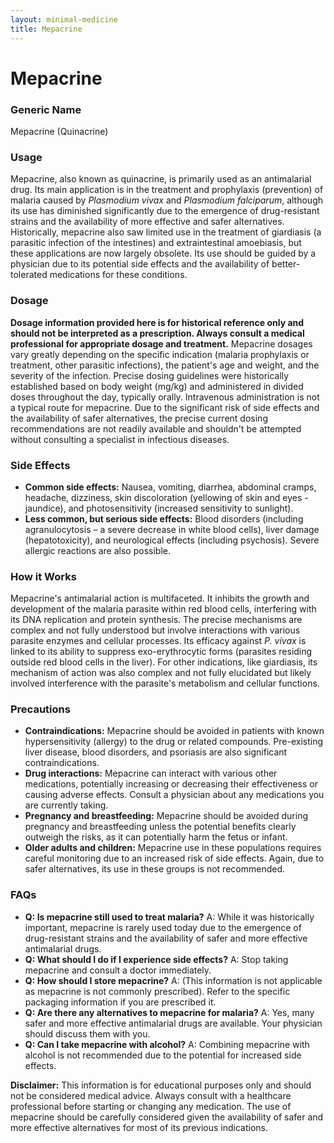 ```yaml
---
layout: minimal-medicine
title: Mepacrine
---
```


# Mepacrine
### Generic Name
Mepacrine (Quinacrine)


### Usage
Mepacrine, also known as quinacrine, is primarily used as an antimalarial drug.  Its main application is in the treatment and prophylaxis (prevention) of malaria caused by *Plasmodium vivax* and *Plasmodium falciparum*, although its use has diminished significantly due to the emergence of drug-resistant strains and the availability of more effective and safer alternatives.  Historically, mepacrine also saw limited use in the treatment of giardiasis (a parasitic infection of the intestines) and extraintestinal amoebiasis, but these applications are now largely obsolete.  Its use should be guided by a physician due to its potential side effects and the availability of better-tolerated medications for these conditions.


### Dosage
**Dosage information provided here is for historical reference only and should not be interpreted as a prescription.  Always consult a medical professional for appropriate dosage and treatment.**  Mepacrine dosages vary greatly depending on the specific indication (malaria prophylaxis or treatment, other parasitic infections), the patient's age and weight, and the severity of the infection.  Precise dosing guidelines were historically established based on body weight (mg/kg) and administered in divided doses throughout the day, typically orally. Intravenous administration is not a typical route for mepacrine.  Due to the significant risk of side effects and the availability of safer alternatives, the precise current dosing recommendations are not readily available and shouldn't be attempted without consulting a specialist in infectious diseases.


### Side Effects
* **Common side effects:** Nausea, vomiting, diarrhea, abdominal cramps, headache, dizziness, skin discoloration (yellowing of skin and eyes - jaundice), and photosensitivity (increased sensitivity to sunlight).
* **Less common, but serious side effects:**  Blood disorders (including agranulocytosis – a severe decrease in white blood cells), liver damage (hepatotoxicity), and neurological effects (including psychosis).  Severe allergic reactions are also possible.


### How it Works
Mepacrine's antimalarial action is multifaceted.  It inhibits the growth and development of the malaria parasite within red blood cells, interfering with its DNA replication and protein synthesis.  The precise mechanisms are complex and not fully understood but involve interactions with various parasite enzymes and cellular processes. Its efficacy against *P. vivax* is linked to its ability to suppress exo-erythrocytic forms (parasites residing outside red blood cells in the liver).  For other indications, like giardiasis, its mechanism of action was also complex and not fully elucidated but likely involved interference with the parasite's metabolism and cellular functions.


### Precautions
* **Contraindications:**  Mepacrine should be avoided in patients with known hypersensitivity (allergy) to the drug or related compounds.  Pre-existing liver disease, blood disorders, and psoriasis are also significant contraindications.
* **Drug interactions:** Mepacrine can interact with various other medications, potentially increasing or decreasing their effectiveness or causing adverse effects. Consult a physician about any medications you are currently taking.
* **Pregnancy and breastfeeding:** Mepacrine should be avoided during pregnancy and breastfeeding unless the potential benefits clearly outweigh the risks, as it can potentially harm the fetus or infant.
* **Older adults and children:**  Mepacrine use in these populations requires careful monitoring due to an increased risk of side effects.  Again, due to safer alternatives, its use in these groups is not recommended.



### FAQs
* **Q: Is mepacrine still used to treat malaria?** A:  While it was historically important, mepacrine is rarely used today due to the emergence of drug-resistant strains and the availability of safer and more effective antimalarial drugs.
* **Q: What should I do if I experience side effects?** A: Stop taking mepacrine and consult a doctor immediately.
* **Q: How should I store mepacrine?** A:  (This information is not applicable as mepacrine is not commonly prescribed).  Refer to the specific packaging information if you are prescribed it.
* **Q: Are there any alternatives to mepacrine for malaria?** A: Yes, many safer and more effective antimalarial drugs are available. Your physician should discuss them with you.
* **Q: Can I take mepacrine with alcohol?** A:  Combining mepacrine with alcohol is not recommended due to the potential for increased side effects.


**Disclaimer:** This information is for educational purposes only and should not be considered medical advice. Always consult with a healthcare professional before starting or changing any medication.  The use of mepacrine should be carefully considered given the availability of safer and more effective alternatives for most of its previous indications.
